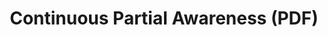 ---
ee_id_thing: '70'
site: '1'
type: '2'
inv_num: 2009-049
add_credit:
url: 2009-049-continuous-partial-awareness-pdf
title: Continuous Partial Awareness (PDF)
year: '2009'
display_year: '2009'
medium: PDF
dims:
pitch: A list of ideas for artworks, rated. Made originally for a performance. ps
  - Some I ended up making.
ps:
live_url:
youtube:
https://github.com/coryarcangel/alu:
imgs: Continuous-Partial-Awareness-2009-049-Full-db-OL.jpg,Continuous-Partial-Awareness-2009-049-install-2-db-OL.jpg
subheading:
download: arcangel-CPA.pdf
commission:
related: "[49] [2008-020-continuous-partial-awareness-performance] 2008-020 Continuous
  Partial Awareness (Performance)"
layout: things-i-made
---